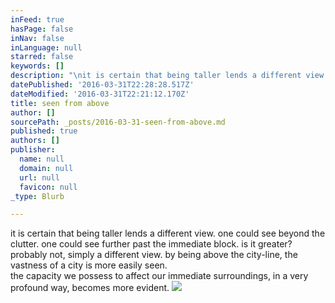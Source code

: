```yaml
---
inFeed: true
hasPage: false
inNav: false
inLanguage: null
starred: false
keywords: []
description: "\nit is certain that being taller lends a different view.\_ one could see \nbeyond the clutter.\_ one could see further past the immediate block.\_ is\n it greater?\_ probably not, simply a different view. by \nbeing above the city-line, the vastness of a city is more easily seen.\_ \nthe capacity we possess to affect our immediate surroundings, in a very \nprofound way, becomes more evident.\n\n"
datePublished: '2016-03-31T22:28:28.517Z'
dateModified: '2016-03-31T22:21:12.170Z'
title: seen from above
author: []
sourcePath: _posts/2016-03-31-seen-from-above.md
published: true
authors: []
publisher:
  name: null
  domain: null
  url: null
  favicon: null
_type: Blurb

---
```

it is certain that being taller lends a different view.  one could see 
beyond the clutter.  one could see further past the immediate block.  is
it greater?  probably not, simply a different view. by 
being above the city-line, the vastness of a city is more easily seen.  
the capacity we possess to affect our immediate surroundings, in a very 
profound way, becomes more evident.
![](https://the-grid-user-content.s3-us-west-2.amazonaws.com/d41e9836-92e5-48e4-ac1c-8f710f6e2b47.jpg)